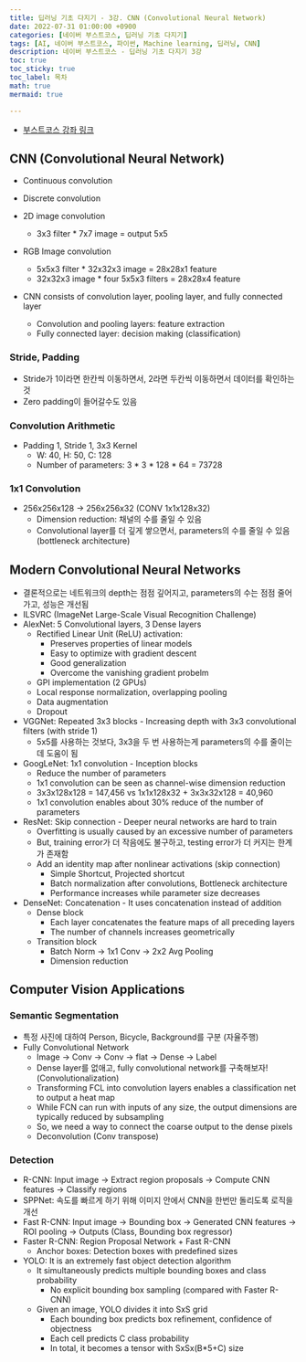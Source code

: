 ```yaml
---
title: 딥러닝 기초 다지기 - 3강. CNN (Convolutional Neural Network)
date: 2022-07-31 01:00:00 +0900
categories: [네이버 부스트코스, 딥러닝 기초 다지기]
tags: [AI, 네이버 부스트코스, 파이썬, Machine learning, 딥러닝, CNN]
description: 네이버 부스트코스 - 딥러닝 기초 다지기 3강
toc: true
toc_sticky: true
toc_label: 목차
math: true
mermaid: true

---
```


* [부스트코스 강좌 링크](https://www.boostcourse.org/ai111/lecture/1156340)

## CNN (Convolutional Neural Network)
- Continuous convolution
- Discrete convolution 
- 2D image convolution
  - 3x3 filter * 7x7 image = output 5x5
- RGB Image convolution
  - 5x5x3 filter * 32x32x3 image = 28x28x1 feature
  - 32x32x3 image * four 5x5x3 filters = 28x28x4 feature

- CNN consists of convolution layer, pooling layer, and fully connected layer
  - Convolution and pooling layers: feature extraction
  - Fully connected layer: decision making (classification)

### Stride, Padding
- Stride가 1이라면 한칸씩 이동하면서, 2라면 두칸씩 이동하면서 데이터를 확인하는 것
- Zero padding이 들어갈수도 있음

### Convolution Arithmetic
- Padding 1, Stride 1, 3x3 Kernel
  - W: 40, H: 50, C: 128
  - Number of parameters: 3 * 3 * 128 * 64 = 73728

### 1x1 Convolution
- 256x256x128 -> 256x256x32 (CONV 1x1x128x32)
  - Dimension reduction: 채널의 수를 줄일 수 있음
  - Convolutional layer를 더 깊게 쌓으면서, parameters의 수를 줄일 수 있음 (bottleneck architecture)

## Modern Convolutional Neural Networks
- 결론적으로는 네트워크의 depth는 점점 깊어지고, parameters의 수는 점점 줄어가고, 성능은 개선됨
- ILSVRC (ImageNet Large-Scale Visual Recognition Challenge)
- AlexNet: 5 Convolutional layers, 3 Dense layers
  - Rectified Linear Unit (ReLU) activation: 
    - Preserves properties of linear models
    - Easy to optimize with gradient descent
    - Good generalization
    - Overcome the vanishing gradient probelm
  - GPI implementation (2 GPUs)
  - Local response normalization, overlapping pooling
  - Data augmentation
  - Dropout
- VGGNet: Repeated 3x3 blocks - Increasing depth with 3x3 convolutional filters (with stride 1)
  - 5x5를 사용하는 것보다, 3x3을 두 번 사용하는게 parameters의 수를 줄이는데 도움이 됨
- GoogLeNet: 1x1 convolution - Inception blocks
  - Reduce the number of parameters
  - 1x1 convolution can be seen as channel-wise dimension reduction
  - 3x3x128x128 = 147,456 vs 1x1x128x32 + 3x3x32x128 = 40,960
  - 1x1 convolution enables about 30% reduce of the number of parameters
- ResNet: Skip connection - Deeper neural networks are hard to train
  - Overfitting is usually caused by an excessive number of parameters
  - But, training error가 더 작음에도 불구하고, testing error가 더 커지는 한계가 존재함
  - Add an identity map after nonlinear activations (skip connection)
    - Simple Shortcut, Projected shortcut
    - Batch normalization after convolutions, Bottleneck architecture
    - Performance increases while parameter size decreases
- DenseNet: Concatenation - It uses concatenation instead of addition
  - Dense block
    - Each layer concatenates the feature maps of all preceding layers
    - The number of channels increases geometrically
  - Transition block
    - Batch Norm -> 1x1 Conv -> 2x2 Avg Pooling
    - Dimension reduction

## Computer Vision Applications

### Semantic Segmentation
- 특정 사진에 대하여 Person, Bicycle, Background를 구분 (자율주행)
- Fully Convolutional Network
  - Image -> Conv -> Conv -> flat -> Dense -> Label
  - Dense layer를 없애고, fully convolutional network를 구축해보자! (Convolutionalization)
  - Transforming FCL into convolution layers enables a classification net to output a heat map
  - While FCN can run with inputs of any size, the output dimensions are typically reduced by subsampling
  - So, we need a way to connect the coarse output to the dense pixels
  - Deconvolution (Conv transpose)

### Detection
- R-CNN: Input image -> Extract region proposals -> Compute CNN features -> Classify regions
- SPPNet: 속도를 빠르게 하기 위해 이미지 안에서 CNN을 한번만 돌리도록 로직을 개선 
- Fast R-CNN: Input image -> Bounding box -> Generated CNN features -> ROI pooling -> Outputs (Class, Bounding box regressor)
- Faster R-CNN: Region Proposal Network + Fast R-CNN
  - Anchor boxes: Detection boxes with predefined sizes
- YOLO: It is an extremely fast object detection algorithm
  - It simultaneously predicts multiple bounding boxes and class probability
    - No explicit bounding box sampling (compared with Faster R-CNN)
  - Given an image, YOLO divides it into SxS grid
    - Each bounding box predicts box refinement, confidence of objectness
    - Each cell predicts C class probability
    - In total, it becomes a tensor with SxSx(B*5+C) size